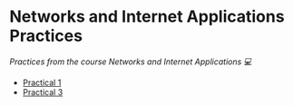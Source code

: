 # Networks and Internet Applications Practices

*Practices from the course Networks and Internet Applications 💻*

- [Practical 1](./Practical%201)
- [Practical 3](./Practical%203)
